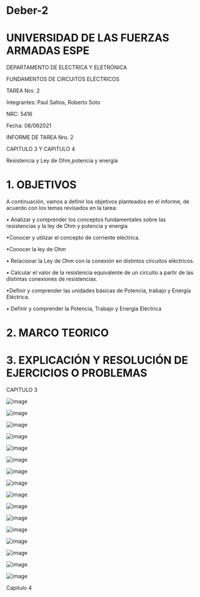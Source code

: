 # Deber-2

# UNIVERSIDAD DE LAS FUERZAS ARMADAS ESPE 

DEPARTAMENTO DE ELECTRICA Y ELETRÓNICA 

FUNDAMENTOS DE CIRCUITOS ELÉCTRICOS 

TAREA Nro. 2

Integrantes: Paul Saltos, Roberto Soto

NRC: 5416

Fecha: 08/062021

INFORME DE TAREA Nro. 2

CAPITULO 3 Y CAPITULO 4 

Resistencia y Ley de Ohm,potencia y energía

# 1.	OBJETIVOS 

A continuación, vamos a definir los objetivos planteados en el informe, de acuerdo con los temas revisados en la tarea: 

•	Analizar y comprender los conceptos fundamentales sobre las resistencias y la ley de Ohm y potencia y energia

•Conocer y utilizar el concepto de corriente eléctrica.

•Conocer la ley de Ohm

•	Relacionar la Ley de Ohm con la conexión en distintos circuitos eléctricos.

•	Calcular el valor de la resistencia equivalente de un circuito a partir de las distintas conexiones de resistencias.

•Definir y comprender las unidades básicas de Potencia, trabajo y Energía Eléctrica.

• Definir y comprender la Potencia, Trabajo y Energía Eléctrica
 
# 2.	MARCO TEORICO 




# 3.	EXPLICACIÓN Y RESOLUCIÓN DE EJERCICIOS O PROBLEMAS 

CAPITULO 3 

![image](https://user-images.githubusercontent.com/85178869/121147754-c70fea00-c806-11eb-8032-eabde0c7eeed.png)

![image](https://user-images.githubusercontent.com/85178869/121147842-dc851400-c806-11eb-8b84-02debe6a361f.png)

![image](https://user-images.githubusercontent.com/85178869/121147938-f45c9800-c806-11eb-96c8-9a5205a6c59d.png)

![image](https://user-images.githubusercontent.com/85178869/121148099-12c29380-c807-11eb-8fbb-00db26197b89.png)

![image](https://user-images.githubusercontent.com/85178869/121148213-308ff880-c807-11eb-80da-ecc533a4bae9.png)

![image](https://user-images.githubusercontent.com/85178869/121148290-44d3f580-c807-11eb-97f9-9638d8f8ecac.png)

![image](https://user-images.githubusercontent.com/85178869/121148332-4e5d5d80-c807-11eb-91b8-2a5e2142ddd9.png)

![image](https://user-images.githubusercontent.com/85178869/121148518-75b42a80-c807-11eb-9613-e22c1979d064.png)

![image](https://user-images.githubusercontent.com/85178869/121148621-8d8bae80-c807-11eb-9b53-2300b82e962a.png)

![image](https://user-images.githubusercontent.com/85178869/121148710-a2684200-c807-11eb-8068-9280967867cf.png)

![image](https://user-images.githubusercontent.com/85178869/121148823-bad85c80-c807-11eb-8a92-1e115a0bc5ec.png)

![image](https://user-images.githubusercontent.com/85178869/121148940-d479a400-c807-11eb-9946-079d3e27defe.png)

![image](https://user-images.githubusercontent.com/85178869/121149010-e5c2b080-c807-11eb-9996-530b98d9586d.png)

![image](https://user-images.githubusercontent.com/85178869/121149118-00952500-c808-11eb-9062-4a67e23c1ddf.png)

![image](https://user-images.githubusercontent.com/85178869/121149194-10146e00-c808-11eb-860b-03901efe06f9.png)

![image](https://user-images.githubusercontent.com/85178869/121149262-20c4e400-c808-11eb-9917-9f23248b7cfc.png)

Capitulo 4
